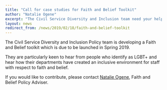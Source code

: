 ```yaml
---
title: "Call for case studies for Faith and Belief Toolkit"
author: "Natalie Ogene"
excerpt: "The Civil Service Diversity and Inclusion team need your help for a new Faith and Belief Toolkit"
layout: news
redirect_from: /news/2019/02/18/faith-and-belief-toolkit
---
```


The Civil Service Diversity and Inclusion Policy team is developing a Faith and Belief toolkit which is due to be launched in Spring 2019. 

They are particularly keen to hear from people who identify as LGBT+ and hear how their departments have created an inclusive environment for staff with respect to faith and belief. 

If you would like to contribute, please contact [Natalie Ogene](mailto:natalie.ogene@cabinetoffice.gov.uk), Faith and Belief Policy Adviser. 
